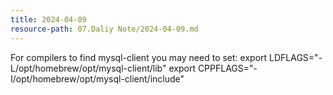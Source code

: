 ```yaml
---
title: 2024-04-09
resource-path: 07.Daliy Note/2024-04-09.md
---
```

For compilers to find mysql-client you may need to set:
  export LDFLAGS="-L/opt/homebrew/opt/mysql-client/lib"
  export CPPFLAGS="-I/opt/homebrew/opt/mysql-client/include"